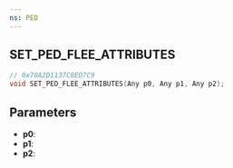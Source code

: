 ```yaml
---
ns: PED
---
```

## SET_PED_FLEE_ATTRIBUTES

```c
// 0x70A2D1137C8ED7C9
void SET_PED_FLEE_ATTRIBUTES(Any p0, Any p1, Any p2);
```

## Parameters
* **p0**:
* **p1**:
* **p2**:
